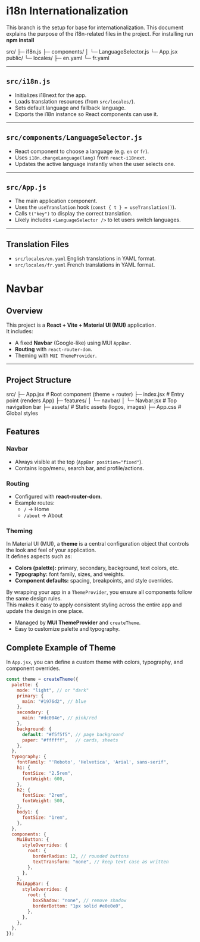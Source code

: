 # i18n Internationalization

This branch is the setup for base for internationalization.
This document explains the purpose of the i18n-related files in the project.
For installing run **npm install**

src/
 ├─ i18n.js
 ├─ components/
 │   └─ LanguageSelector.js
 └─ App.jsx
public/
 └─ locales/
     ├─ en.yaml
     └─ fr.yaml


---

## `src/i18n.js`
- Initializes i18next for the app.
- Loads translation resources (from `src/locales/`).
- Sets default language and fallback language.
- Exports the i18n instance so React components can use it.

---

## `src/components/LanguageSelector.js`
- React component to choose a language (e.g. `en` or `fr`).
- Uses `i18n.changeLanguage(lang)` from `react-i18next`.
- Updates the active language instantly when the user selects one.

---

## `src/App.js`
- The main application component.
- Uses the `useTranslation` hook (`const { t } = useTranslation()`).
- Calls `t("key")` to display the correct translation.
- Likely includes `<LanguageSelector />` to let users switch languages.

---

## Translation Files 
- `src/locales/en.yaml` English translations in YAML format.
- `src/locales/fr.yaml` French translations in YAML format.


# Navbar

## Overview
This project is a **React + Vite + Material UI (MUI)** application.  
It includes:
- A fixed **Navbar** (Google-like) using MUI `AppBar`.
- **Routing** with `react-router-dom`.
- Theming with `MUI ThemeProvider`.

---

## Project Structure

src/
 ├─ App.jsx               # Root component (theme + router)
 ├─ index.jsx             # Entry point (renders App)
 ├─ features/
 │   └─ navbar/
 │       └─ Navbar.jsx    # Top navigation bar
 ├─ assets/               # Static assets (logos, images)
 ├─ App.css               # Global styles


## Features

### Navbar
- Always visible at the top (`AppBar position="fixed"`).
- Contains logo/menu, search bar, and profile/actions.

### Routing
- Configured with **react-router-dom**.
- Example routes:
  - `/` → Home
  - `/about` → About

### Theming

In Material UI (MUI), a **theme** is a central configuration object that controls the look and feel of your application.  
It defines aspects such as:

- **Colors (palette):** primary, secondary, background, text colors, etc.
- **Typography:** font family, sizes, and weights.
- **Component defaults:** spacing, breakpoints, and style overrides.

By wrapping your app in a `ThemeProvider`, you ensure all components follow the same design rules.  
This makes it easy to apply consistent styling across the entire app and update the design in one place.

- Managed by **MUI ThemeProvider** and `createTheme`.
- Easy to customize palette and typography.

## Complete Example of Theme

In `App.jsx`, you can define a custom theme with colors, typography, and component overrides.

```jsx
const theme = createTheme({
  palette: {
    mode: "light", // or "dark"
    primary: {
      main: "#1976d2", // blue
    },
    secondary: {
      main: "#dc004e", // pink/red
    },
    background: {
      default: "#f5f5f5", // page background
      paper: "#ffffff",   // cards, sheets
    },
  },
  typography: {
    fontFamily: "'Roboto', 'Helvetica', 'Arial', sans-serif",
    h1: {
      fontSize: "2.5rem",
      fontWeight: 600,
    },
    h2: {
      fontSize: "2rem",
      fontWeight: 500,
    },
    body1: {
      fontSize: "1rem",
    },
  },
  components: {
    MuiButton: {
      styleOverrides: {
        root: {
          borderRadius: 12, // rounded buttons
          textTransform: "none", // keep text case as written
        },
      },
    },
    MuiAppBar: {
      styleOverrides: {
        root: {
          boxShadow: "none", // remove shadow
          borderBottom: "1px solid #e0e0e0",
        },
      },
    },
  },
});


